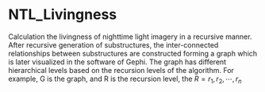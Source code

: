 # NTL_Livingness
Calculation the livingness of nighttime light imagery in a recursive manner. After recursive generation of substructures, the inter-connected relationships between substructures are constructed forming a graph which is later visualized in the software of Gephi. The graph has different hierarchical levels based on the recursion levels of the algorithm. For example, G is the graph, and R is the recursion level, the $R = r_1, r_2, \cdots, r_n$
